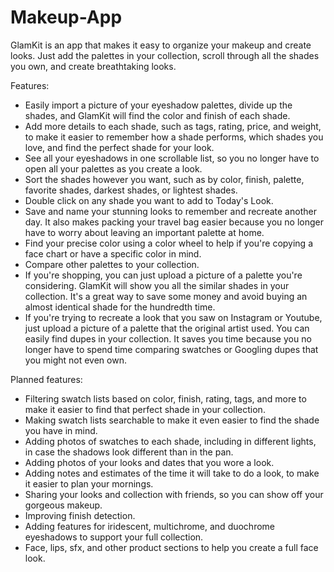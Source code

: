 # Makeup-App
GlamKit is an app that makes it easy to organize your makeup and create looks. Just add the palettes in your collection, scroll through all the shades you own, and create breathtaking looks.

Features:
- Easily import a picture of your eyeshadow palettes, divide up the shades, and GlamKit will find the color and finish of each shade.
- Add more details to each shade, such as tags, rating, price, and weight, to make it easier to remember how a shade performs, which shades you love, and find the perfect shade for your look.
- See all your eyeshadows in one scrollable list, so you no longer have to open all your palettes as you create a look.
- Sort the shades however you want, such as by color, finish, palette, favorite shades, darkest shades, or lightest shades.
- Double click on any shade you want to add to Today's Look.
- Save and name your stunning looks to remember and recreate another day. It also makes packing your travel bag easier because you no longer have to worry about leaving an important palette at home.
- Find your precise color using a color wheel to help if you're copying a face chart or have a specific color in mind.
- Compare other palettes to your collection.
- If you're shopping, you can just upload a picture of a palette you're considering. GlamKit will show you all the similar shades in your collection. It's a great way to save some money and avoid buying an almost identical shade for the hundredth time.
- If you're trying to recreate a look that you saw on Instagram or Youtube, just upload a picture of a palette that the original artist used. You can easily find dupes in your collection. It saves you time because you no longer have to spend time comparing swatches or Googling dupes that you might not even own.

Planned features:
- Filtering swatch lists based on color, finish, rating, tags, and more to make it easier to find that perfect shade in your collection.
- Making swatch lists searchable to make it even easier to find the shade you have in mind.
- Adding photos of swatches to each shade, including in different lights, in case the shadows look different than in the pan.
- Adding photos of your looks and dates that you wore a look.
- Adding notes and estimates of the time it will take to do a look, to make it easier to plan your mornings.
- Sharing your looks and collection with friends, so you can show off your gorgeous makeup.
- Improving finish detection.
- Adding features for iridescent, multichrome, and duochrome eyeshadows to support your full collection.
- Face, lips, sfx, and other product sections to help you create a full face look.
